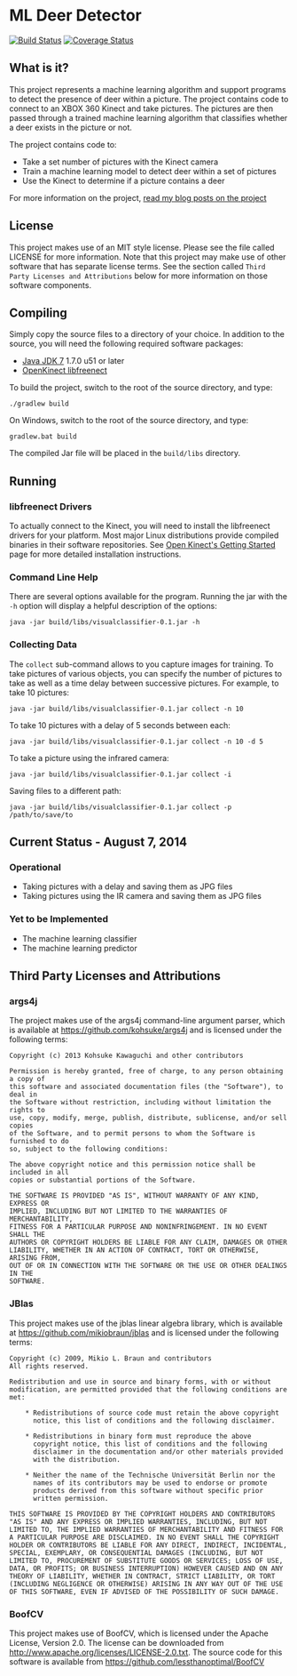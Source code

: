 # ML Deer Detector

[![Build Status](https://travis-ci.org/craigthomas/DeerDetector.svg?branch=master)](https://travis-ci.org/craigthomas/DeerDetector) [![Coverage Status](https://coveralls.io/repos/craigthomas/DeerDetector/badge.png)](https://coveralls.io/r/craigthomas/DeerDetector)


## What is it?

This project represents a machine learning algorithm and support programs
to detect the presence of deer within a picture. The project contains code
to connect to an XBOX 360 Kinect and take pictures. The pictures are then
passed through a trained machine learning algorithm that classifies whether
a deer exists in the picture or not.

The project contains code to:

* Take a set number of pictures with the Kinect camera
* Train a machine learning model to detect deer within a set of pictures
* Use the Kinect to determine if a picture contains a deer

For more information on the project, [read my blog posts on the
project](http://craigthomas.ca/blog/2014/08/04/deer-detection-with-machine-learning-part-1/)


## License

This project makes use of an MIT style license. Please see the file called 
LICENSE for more information. Note that this project may make use of other
software that has separate license terms. See the section called `Third
Party Licenses and Attributions` below for more information on those
software components.


## Compiling

Simply copy the source files to a directory of your choice. In addition
to the source, you will need the following required software packages:

* [Java JDK 7](http://www.oracle.com/technetwork/java/javase/downloads/index.html) 1.7.0 u51 or later
* [OpenKinect libfreenect](http://openkinect.org/wiki/Getting_Started)

To build the project, switch to the root of the source directory, and
type:

    ./gradlew build

On Windows, switch to the root of the source directory, and type:

    gradlew.bat build

The compiled Jar file will be placed in the `build/libs` directory.


## Running

### libfreenect Drivers

To actually connect to the Kinect, you will need to install the 
libfreenect drivers for your platform. Most major Linux distributions
provide compiled binaries in their software repositories. See
[Open Kinect's Getting Started](http://openkinect.org/wiki/Getting_Started)
page for more detailed installation instructions.

### Command Line Help

There are several options available for the program. Running the jar
with the `-h` option will display a helpful description of the options:

    java -jar build/libs/visualclassifier-0.1.jar -h

### Collecting Data 

The `collect` sub-command allows to you capture images for training.
To take pictures of various objects, you can specify the number of pictures
to take as well as a time delay between successive pictures. For example,
to take 10 pictures:

    java -jar build/libs/visualclassifier-0.1.jar collect -n 10

To take 10 pictures with a delay of 5 seconds between each:

    java -jar build/libs/visualclassifier-0.1.jar collect -n 10 -d 5

To take a picture using the infrared camera:

    java -jar build/libs/visualclassifier-0.1.jar collect -i

Saving files to a different path:

    java -jar build/libs/visualclassifier-0.1.jar collect -p /path/to/save/to


## Current Status - August 7, 2014

### Operational

- Taking pictures with a delay and saving them as JPG files
- Taking pictures using the IR camera and saving them as JPG files

### Yet to be Implemented

- The machine learning classifier
- The machine learning predictor


## Third Party Licenses and Attributions

### args4j

The project makes use of the args4j command-line argument parser,
which is available at https://github.com/kohsuke/args4j and is
licensed under the following terms:

    Copyright (c) 2013 Kohsuke Kawaguchi and other contributors

    Permission is hereby granted, free of charge, to any person obtaining a copy of
    this software and associated documentation files (the "Software"), to deal in
    the Software without restriction, including without limitation the rights to
    use, copy, modify, merge, publish, distribute, sublicense, and/or sell copies
    of the Software, and to permit persons to whom the Software is furnished to do
    so, subject to the following conditions:
 
    The above copyright notice and this permission notice shall be included in all
    copies or substantial portions of the Software.

    THE SOFTWARE IS PROVIDED "AS IS", WITHOUT WARRANTY OF ANY KIND, EXPRESS OR
    IMPLIED, INCLUDING BUT NOT LIMITED TO THE WARRANTIES OF MERCHANTABILITY,
    FITNESS FOR A PARTICULAR PURPOSE AND NONINFRINGEMENT. IN NO EVENT SHALL THE
    AUTHORS OR COPYRIGHT HOLDERS BE LIABLE FOR ANY CLAIM, DAMAGES OR OTHER
    LIABILITY, WHETHER IN AN ACTION OF CONTRACT, TORT OR OTHERWISE, ARISING FROM,
    OUT OF OR IN CONNECTION WITH THE SOFTWARE OR THE USE OR OTHER DEALINGS IN THE
    SOFTWARE.

### JBlas

This project makes use of the jblas linear algebra library, which is
available at https://github.com/mikiobraun/jblas and is licensed under 
the following terms:

    Copyright (c) 2009, Mikio L. Braun and contributors
    All rights reserved.
    
    Redistribution and use in source and binary forms, with or without
    modification, are permitted provided that the following conditions are
    met:
    
        * Redistributions of source code must retain the above copyright
          notice, this list of conditions and the following disclaimer.
    
        * Redistributions in binary form must reproduce the above
          copyright notice, this list of conditions and the following
          disclaimer in the documentation and/or other materials provided
          with the distribution.
    
        * Neither the name of the Technische Universität Berlin nor the
          names of its contributors may be used to endorse or promote
          products derived from this software without specific prior
          written permission.
    
    THIS SOFTWARE IS PROVIDED BY THE COPYRIGHT HOLDERS AND CONTRIBUTORS
    "AS IS" AND ANY EXPRESS OR IMPLIED WARRANTIES, INCLUDING, BUT NOT
    LIMITED TO, THE IMPLIED WARRANTIES OF MERCHANTABILITY AND FITNESS FOR
    A PARTICULAR PURPOSE ARE DISCLAIMED. IN NO EVENT SHALL THE COPYRIGHT
    HOLDER OR CONTRIBUTORS BE LIABLE FOR ANY DIRECT, INDIRECT, INCIDENTAL,
    SPECIAL, EXEMPLARY, OR CONSEQUENTIAL DAMAGES (INCLUDING, BUT NOT
    LIMITED TO, PROCUREMENT OF SUBSTITUTE GOODS OR SERVICES; LOSS OF USE,
    DATA, OR PROFITS; OR BUSINESS INTERRUPTION) HOWEVER CAUSED AND ON ANY
    THEORY OF LIABILITY, WHETHER IN CONTRACT, STRICT LIABILITY, OR TORT
    (INCLUDING NEGLIGENCE OR OTHERWISE) ARISING IN ANY WAY OUT OF THE USE
    OF THIS SOFTWARE, EVEN IF ADVISED OF THE POSSIBILITY OF SUCH DAMAGE.

### BoofCV 

This project makes use of BoofCV, which is licensed under the Apache License,
Version 2.0. The license can be downloaded from 
http://www.apache.org/licenses/LICENSE-2.0.txt. The source code for this
software is available from https://github.com/lessthanoptimal/BoofCV
